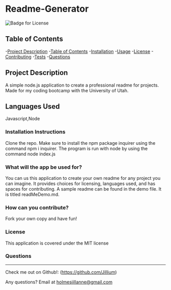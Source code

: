 # Readme-Generator

  ![Badge for License](https://img.shields.io/badge/license-MIT-informational)
  
  ## Table of Contents
  -[Project Description](#projectDescription)
  -[Table of Contents](#tableofContents)
  -[Installation](#installation)
  -[Usage](#usage)
  -[License](#license)
  -[Contributing](#contributing)
  -[Tests](#tests)
  -[Questions](#questions)


  ## Project Description 
  A simple node.js application to create a professional readme for projects. Made for my coding bootcamp with the University of Utah. 

  
  
  
  ## Languages Used 
  Javascript,Node

  ### Installation Instructions
  Clone the repo. Make sure to install the npm package inquirer using the command npm i inquirer. The program is run with node by using the command node index.js

  ### What will the app be used for? 
  You can us this application to create your own readme for any project you can imagine. It provides choices for licensing, languages used, and has spaces for contributing. A sample readme can be found in the demo file. It is titled readMeDemo.md. 

  ### How can you contribute?
  Fork your own copy and have fun!

 
  ### License
  This application is covered under the MIT license
  

  ### Questions
  -------------------------------------------------------------------------------------------------------
  
  Check me out on Github!: (https://github.com/Jillium) 
  
  Any questions? Email at holmesjillanne@gmail.com

